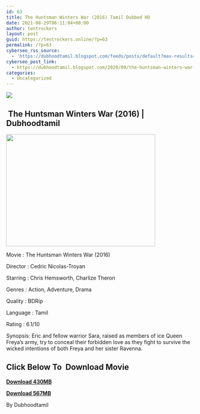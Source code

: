 ```yaml
---
id: 63
title: The Huntsman Winters War (2016) Tamil Dubbed HD
date: 2021-08-29T06:11:04+00:00
author: tentrockers
layout: post
guid: https://tentrockers.online/?p=63
permalink: /?p=63
cyberseo_rss_source:
  - 'https://dubhoodtamil.blogspot.com/feeds/posts/default?max-results=150&start-index=1'
cyberseo_post_link:
  - https://dubhoodtamil.blogspot.com/2020/09/the-huntsman-winters-war-2016-tamil.html
categories:
  - Uncategorized
---
```

<div class="media_block">
  <img src="https://1.bp.blogspot.com/-o1KcgJwxUnA/X2wycQfJrAI/AAAAAAAAChs/t5AHotz175Ed1yKXDYyypmVFWCGjJ8xwACNcBGAsYHQ/s72-w400-h300-c/unnamed%2B%25283%2529.jpg" class="media_thumbnail" />
</div>

## &nbsp;The Huntsman Winters War (2016) | Dubhoodtamil

<div class="separator">
  <a href="https://1.bp.blogspot.com/-o1KcgJwxUnA/X2wycQfJrAI/AAAAAAAAChs/t5AHotz175Ed1yKXDYyypmVFWCGjJ8xwACNcBGAsYHQ/s512/unnamed%2B%25283%2529.jpg" imageanchor="1"><img loading="lazy" border="0" data-original-height="384" data-original-width="512" height="300" src="https://1.bp.blogspot.com/-o1KcgJwxUnA/X2wycQfJrAI/AAAAAAAAChs/t5AHotz175Ed1yKXDYyypmVFWCGjJ8xwACNcBGAsYHQ/w400-h300/unnamed%2B%25283%2529.jpg" width="400" /></a>
</div>

Movie	<span></span>:	<span></span>The Huntsman Winters War (2016)&nbsp;

Director	<span></span>:	<span></span>Cedric Nicolas-Troyan&nbsp;

Starring	<span></span>:	<span></span>Chris Hemsworth, Charlize Theron&nbsp;

Genres	<span></span>:	<span></span>Action, Adventure, Drama&nbsp;

Quality	<span></span>:	<span></span>BDRip&nbsp;

Language	<span></span>:	<span></span>Tamil&nbsp;

Rating	<span></span>:	<span></span>6.1/10&nbsp;

Synopsis: Eric and fellow warrior Sara, raised as members of ice Queen Freya&#8217;s army, try to conceal their forbidden love as they fight to survive the wicked intentions of both Freya and her sister Ravenna.

## **<span>Click Below To&nbsp; Download Movie</span>**

**<span><a href="https://oncehelp.com/huntsman-winters-1" target="_blank" rel="noopener">Download 430MB</a></span>**

**<span><a href="https://oncehelp.com/huntsman-winters-2" target="_blank" rel="noopener">Download 567MB</a></span>**

By Dubhoodtamil